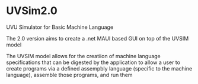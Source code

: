 # UVSim2.0
UVU Simulator for Basic Machine Language

The 2.0 version aims to create a .net MAUI based GUI on top of the UVSIM model

The UVSIM model allows for the creatiion of machine language specifications that can be digested by the application
to allow a user to create programs via a defined assempbly language (specific to the machine language), assemble those
programs, and run them
